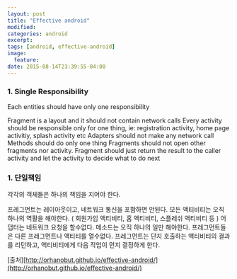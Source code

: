 ```yaml
---
layout: post
title: "Effective android"
modified:
categories: android
excerpt:
tags: [android, effective-android]
image:
  feature:
date: 2015-08-14T23:39:55-04:00
---
```



### 1. Single Responsibility

Each entities should have only one responsibility

Fragment is a layout and it should not contain network calls
Every activity should be responsible only for one thing, ie: registration activity, home page activitiy, splash activity etc
Adapters should not make any network call
Methods should do only one thing
Fragments should not open other fragments nor activity. Fragment should just return the result to the caller activity and let the activity to decide what to do next



### 1. 단일책임

각각의 객체들은 하나의 책임을 지어야 한다.

프레그먼트는 레이아웃이고, 네트워크 통신을 포함하면 안된다.
모든 액티비티는 오직 하나의 역활을 해야한다. ( 회원가입 액티비티, 홈 액티비티, 스플레쉬 액티비티 등 )
어댑터는 네트워크 요청을 할수없다.
메소드는 오직 하나의 일만 해야한다.
프레그먼트들은 다른 프레그먼트나 액티티를 열수없다. 프레그먼트는 단지 호출하는 액티비티의 결과를 리턴하고, 액티비티에게 다음 작업이 먼지 결정하게 한다. 

[출처][http://orhanobut.github.io/effective-android/](http://orhanobut.github.io/effective-android/)